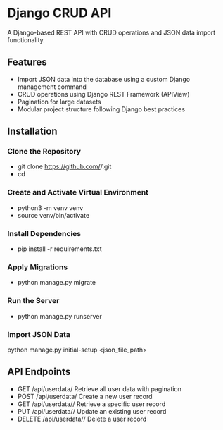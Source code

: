 # Django CRUD API  

A Django-based REST API with CRUD operations and JSON data import functionality.  

## Features  

- Import JSON data into the database using a custom Django management command  
- CRUD operations using Django REST Framework (APIView)  
- Pagination for large datasets  
- Modular project structure following Django best practices  

## Installation  

### Clone the Repository  

- git clone https://github.com/<your-username>/<repo-name>.git  
- cd <repo-name>  

### Create and Activate Virtual Environment
- python3 -m venv venv  
- source venv/bin/activate

### Install Dependencies
- pip install -r requirements.txt  

### Apply Migrations
- python manage.py migrate  

### Run the Server
- python manage.py runserver  

### Import JSON Data
python manage.py initial-setup <json_file_path>  


## API Endpoints
- GET	/api/userdata/	Retrieve all user data with pagination
- POST	/api/userdata/	Create a new user record
- GET	/api/userdata/<id>/	Retrieve a specific user record
- PUT	/api/userdata/<id>/	Update an existing user record
- DELETE	/api/userdata/<id>/	Delete a user record
